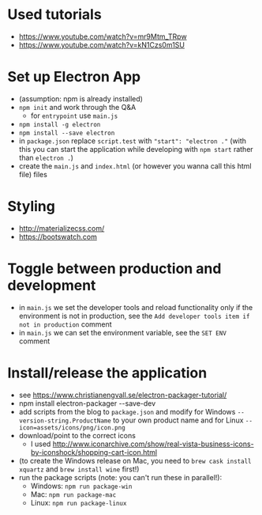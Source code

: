 Used tutorials
==============
* https://www.youtube.com/watch?v=mr9Mtm_TRpw
* https://www.youtube.com/watch?v=kN1Czs0m1SU

Set up Electron App
===================
* (assumption: npm is already installed)
* `npm init` and work through the Q&A
  * for `entrypoint` use `main.js`
* `npm install -g electron`
* `npm install --save electron`
* in `package.json` replace `script.test` with `"start": "electron ."` (with this you can start the application while developing with `npm start` rather than `electron .`)
* create the `main.js` and `index.html` (or however you wanna call this html file) files

Styling
=======
* http://materializecss.com/
* https://bootswatch.com

Toggle between production and development
=========================================
* in `main.js` we set the developer tools and reload functionality only if the environment is not in production, see the `Add developer tools item if not in production` comment
* in `main.js` we can set the environment variable, see the `SET ENV` comment

Install/release the application
===============================
* see https://www.christianengvall.se/electron-packager-tutorial/
* npm install electron-packager --save-dev
* add scripts from the blog to `package.json` and modify for Windows `--version-string.ProductName` to your own product name and for Linux `--icon=assets/icons/png/icon.png`
* download/point to the correct icons
  * I used http://www.iconarchive.com/show/real-vista-business-icons-by-iconshock/shopping-cart-icon.html
* (to create the Windows release on Mac, you need to `brew cask install xquartz` and `brew install wine` first!)
* run the package scripts (note: you can't run these in parallel!):
  * Windows: `npm run package-win`
  * Mac: `npm run package-mac`
  * Linux: `npm run package-linux`
